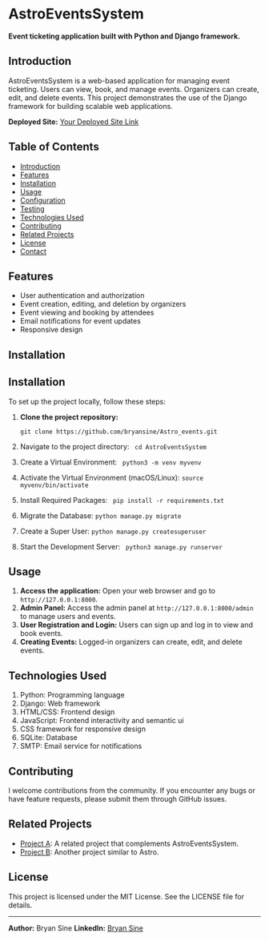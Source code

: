 # AstroEventsSystem

**Event ticketing application built with Python and Django framework.**

## Introduction

AstroEventsSystem is a web-based application for managing event ticketing. Users can view, book, and manage events. Organizers can create, edit, and delete events. This project demonstrates the use of the Django framework for building scalable web applications.

**Deployed Site:** [Your Deployed Site Link](https://bryansine.github.io/)

## Table of Contents

- [Introduction](#introduction)
- [Features](#features)
- [Installation](#installation)
- [Usage](#usage)
- [Configuration](#configuration)
- [Testing](#testing)
- [Technologies Used](#technologies-used)
- [Contributing](#contributing)
- [Related Projects](#related-projects)
- [License](#license)
- [Contact](#contact)

## Features

- User authentication and authorization
- Event creation, editing, and deletion by organizers
- Event viewing and booking by attendees
- Email notifications for event updates
- Responsive design

## Installation

## Installation

To set up the project locally, follow these steps:

1. **Clone the project repository:**
 
   ```git clone https://github.com/bryansine/Astro_events.git```
2.  Navigate to the project directory:
  ``` cd AstroEventsSystem```
3. Create a Virtual Environment:
 ``` python3 -m venv myvenv```
4.  Activate the Virtual Environment (macOS/Linux):
  ```source myvenv/bin/activate```
5.  Install Required Packages:
 ``` pip install -r requirements.txt```
6.  Migrate the Database:
  ```python manage.py migrate```
7.  Create a Super User:
  ```python manage.py createsuperuser```
8.  Start the Development Server:
 ``` python3 manage.py runserver```


## Usage

1. **Access the application:** Open your web browser and go to `http://127.0.0.1:8000`.
2. **Admin Panel:** Access the admin panel at `http://127.0.0.1:8000/admin` to manage users and events.
3. **User Registration and Login:** Users can sign up and log in to view and book events.
4. **Creating Events:** Logged-in organizers can create, edit, and delete events.

## Technologies Used

1. Python: Programming language
2. Django: Web framework
3. HTML/CSS: Frontend design
4. JavaScript: Frontend interactivity and semantic ui
5. CSS framework for responsive design
6. SQLite: Database
7. SMTP: Email service for notifications

## Contributing

I welcome contributions from the community. If you encounter any bugs or have feature requests, please submit them through GitHub issues.

## Related Projects

- [Project A](https://mosaiceventsdecor.com/): A related project that complements AstroEventsSystem.
- [Project B](https://agency.tikomatata.com/): Another project similar to Astro.

## License

This project is licensed under the MIT License. See the LICENSE file for details.

---

**Author:** Bryan Sine
**LinkedIn:** [Bryan Sine](https://www.linkedin.com/in/bryansine)



